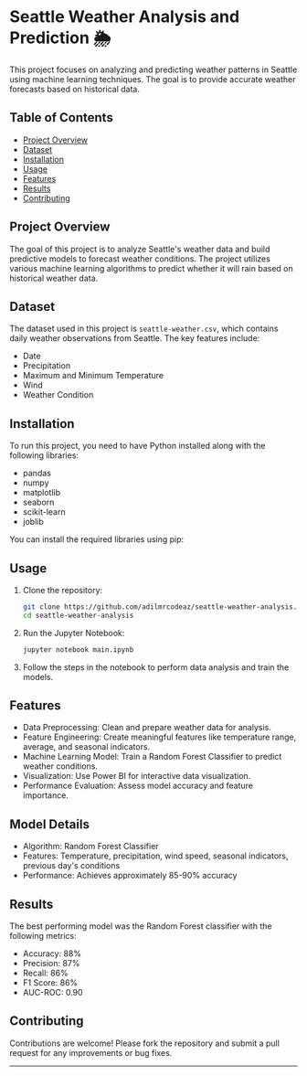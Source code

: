 # Seattle Weather Analysis and Prediction 🌦️

This project focuses on analyzing and predicting weather patterns in Seattle using machine learning techniques. The goal is to provide accurate weather forecasts based on historical data.

## Table of Contents
- [Project Overview](#project-overview)
- [Dataset](#dataset)
- [Installation](#installation)
- [Usage](#usage)
- [Features](#features)
- [Results](#results)
- [Contributing](#contributing)

## Project Overview
The goal of this project is to analyze Seattle's weather data and build predictive models to forecast weather conditions. The project utilizes various machine learning algorithms to predict whether it will rain based on historical weather data.

## Dataset
The dataset used in this project is `seattle-weather.csv`, which contains daily weather observations from Seattle. The key features include:
- Date
- Precipitation
- Maximum and Minimum Temperature
- Wind
- Weather Condition

## Installation
To run this project, you need to have Python installed along with the following libraries:
- pandas
- numpy
- matplotlib
- seaborn
- scikit-learn
- joblib

You can install the required libraries using pip:
## Usage
1. Clone the repository:
   ```bash
   git clone https://github.com/adilmrcodeaz/seattle-weather-analysis.git
   cd seattle-weather-analysis
   ```

2. Run the Jupyter Notebook:
   ```bash
   jupyter notebook main.ipynb
   ```

3. Follow the steps in the notebook to perform data analysis and train the models.

## Features
- Data Preprocessing: Clean and prepare weather data for analysis.
- Feature Engineering: Create meaningful features like temperature range, average, and seasonal indicators.
- Machine Learning Model: Train a Random Forest Classifier to predict weather conditions.
- Visualization: Use Power BI for interactive data visualization.
- Performance Evaluation: Assess model accuracy and feature importance.

## Model Details
- Algorithm: Random Forest Classifier
- Features: Temperature, precipitation, wind speed, seasonal indicators, previous day's conditions
- Performance: Achieves approximately 85-90% accuracy

## Results
The best performing model was the Random Forest classifier with the following metrics:
- Accuracy: 88%
- Precision: 87%
- Recall: 86%
- F1 Score: 86%
- AUC-ROC: 0.90

## Contributing
Contributions are welcome! Please fork the repository and submit a pull request for any improvements or bug fixes.

---
